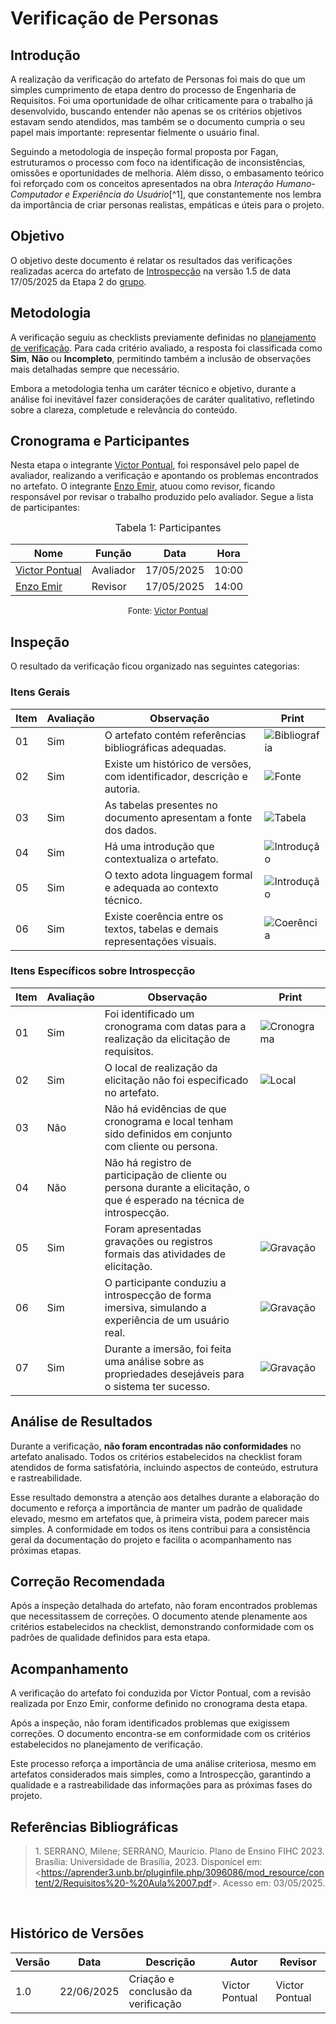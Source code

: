 # Verificação de Personas

## Introdução

A realização da verificação do artefato de Personas foi mais do que um simples cumprimento de etapa dentro do processo de Engenharia de Requisitos. Foi uma oportunidade de olhar criticamente para o trabalho já desenvolvido, buscando entender não apenas se os critérios objetivos estavam sendo atendidos, mas também se o documento cumpria o seu papel mais importante: representar fielmente o usuário final.

Seguindo a metodologia de inspeção formal proposta por Fagan, estruturamos o processo com foco na identificação de inconsistências, omissões e oportunidades de melhoria. Além disso, o embasamento teórico foi reforçado com os conceitos apresentados na obra *Interação Humano-Computador e Experiência do Usuário*[^1], que constantemente nos lembra da importância de criar personas realistas, empáticas e úteis para o projeto.

## Objetivo

O objetivo deste documento é relatar os resultados das verificações realizadas acerca do artefato de [Introspecção](https://requisitos-de-software.github.io/2025.1-FGTS/Elicitacao/Tecnicas-de-Elicitacao/Introspeccao/) na versão 1.5 de data 17/05/2025 da Etapa 2 do [grupo](https://github.com/Requisitos-de-Software/2025.1-FGTS).

## Metodologia

A verificação seguiu as checklists previamente definidas no [planejamento de verificação](https://requisitos-de-software.github.io/2025.1-FGTS/Verificacao/Grupo/Entrega-2/planejamento-verificacao-entrega-2/). Para cada critério avaliado, a resposta foi classificada como **Sim**, **Não** ou **Incompleto**, permitindo também a inclusão de observações mais detalhadas sempre que necessário.

Embora a metodologia tenha um caráter técnico e objetivo, durante a análise foi inevitável fazer considerações de caráter qualitativo, refletindo sobre a clareza, completude e relevância do conteúdo.


## Cronograma e Participantes

Nesta etapa o integrante [Victor Pontual](https://github.com/), foi responsável pelo papel de avaliador, realizando a verificação e apontando os problemas encontrados no artefato. O integrante [Enzo Emir](https://github.com/), atuou como revisor, ficando responsável por revisar o trabalho produzido pelo avaliador. Segue a lista de participantes:

<font size="3"><p style="text-align: center">Tabela 1: Participantes</p></font>

<div align="center">

<table>
  <thead>
    <tr>
      <th>Nome</th>
      <th>Função</th>
      <th>Data</th>
      <th>Hora</th>
    </tr>
  </thead>
  <tbody>
    <tr>
      <td> <a href="https://github.com/VictorPontual">Victor Pontual</a> </td>
      <td> Avaliador </td>
      <td> 17/05/2025 </td>
      <td> 10:00 </td>
    </tr>
    <tr>
      <td> <a href="https://github.com/enzon3to">Enzo Emir</a> </td>
      <td> Revisor </td>
      <td> 17/05/2025 </td>
      <td> 14:00 </td>
    </tr>
  </tbody>
</table>


</div>

<font size="2"><p style="text-align: center">Fonte: [Victor Pontual](https://github.com/)</p></font>



## Inspeção

O resultado da verificação ficou organizado nas seguintes categorias:

### Itens Gerais

| Item | Avaliação | Observação                                                                 | Print         |
| ---- | --------- | -------------------------------------------------------------------------- | ------------- |
| 01   | Sim       | O artefato contém referências bibliográficas adequadas.                    | ![Bibliografia](https://github.com/Requisitos-de-Software/2025.1-FGTS/blob/main/docs/assets/Introspeccao/bibliografia_into.png?raw=true) |
| 02   | Sim       | Existe um histórico de versões, com identificador, descrição e autoria.    | ![Fonte](https://github.com/Requisitos-de-Software/2025.1-FGTS/blob/main/docs/assets/Introspeccao/versoes_intro.png?raw=true) |
| 03   | Sim       | As tabelas presentes no documento apresentam a fonte dos dados.        | ![Tabela](https://github.com/Requisitos-de-Software/2025.1-FGTS/blob/main/docs/assets/Introspeccao/coerencia_intro.png?raw=true) |
| 04   | Sim       | Há uma introdução que contextualiza o artefato.                            | ![Introdução](https://github.com/Requisitos-de-Software/2025.1-FGTS/blob/main/docs/assets/Introspeccao/introducao_intro.png?raw=true) |
| 05   | Sim       | O texto adota linguagem formal e adequada ao contexto técnico.             | ![Introdução](https://github.com/Requisitos-de-Software/2025.1-FGTS/blob/main/docs/assets/Introspeccao/introducao_intro.png?raw=true) |
| 06   | Sim       | Existe coerência entre os textos, tabelas e demais representações visuais. | ![Coerência](https://github.com/Requisitos-de-Software/2025.1-FGTS/blob/main/docs/assets/Introspeccao/coerencia_intro.png?raw=true) |


### Itens Específicos sobre Introspecção

| Item | Avaliação | Observação                                                                                                               | Print         |
| ---- | --------- | ------------------------------------------------------------------------------------------------------------------------ | ------------- |
| 01   | Sim       | Foi identificado um cronograma com datas para a realização da elicitação de requisitos.                              | ![Cronograma](https://github.com/Requisitos-de-Software/2025.1-FGTS/blob/main/docs/assets/Introspeccao/cronograma_intro.png?raw=true) |
| 02   | Sim       | O local de realização da elicitação não foi especificado no artefato.                                                    | ![Local](https://github.com/Requisitos-de-Software/2025.1-FGTS/blob/main/docs/assets/Introspeccao/local_intro.png?raw=true)|
| 03   | Não       | Não há evidências de que cronograma e local tenham sido definidos em conjunto com cliente ou persona.                    |  |
| 04   | Não       | Não há registro de participação de cliente ou persona durante a elicitação, o que é esperado na técnica de introspecção. |  |
| 05   | Sim     | Foram apresentadas gravações ou registros formais das atividades de elicitação.                                      | ![Gravação](https://github.com/Requisitos-de-Software/2025.1-FGTS/blob/main/docs/assets/Introspeccao/gravacao_intro.png?raw=true) |
| 06   | Sim       | O participante conduziu a introspecção de forma imersiva, simulando a experiência de um usuário real.                    | ![Gravação](https://github.com/Requisitos-de-Software/2025.1-FGTS/blob/main/docs/assets/Introspeccao/gravacao_intro.png?raw=true) |
| 07   | Sim       | Durante a imersão, foi feita uma análise sobre as propriedades desejáveis para o sistema ter sucesso.                    | ![Gravação](https://github.com/Requisitos-de-Software/2025.1-FGTS/blob/main/docs/assets/Introspeccao/gravacao_intro.png?raw=true) |


## Análise de Resultados

Durante a verificação, **não foram encontradas não conformidades** no artefato analisado. Todos os critérios estabelecidos na checklist foram atendidos de forma satisfatória, incluindo aspectos de conteúdo, estrutura e rastreabilidade.

Esse resultado demonstra a atenção aos detalhes durante a elaboração do documento e reforça a importância de manter um padrão de qualidade elevado, mesmo em artefatos que, à primeira vista, podem parecer mais simples. A conformidade em todos os itens contribui para a consistência geral da documentação do projeto e facilita o acompanhamento nas próximas etapas.

## Correção Recomendada

Após a inspeção detalhada do artefato, não foram encontrados problemas que necessitassem de correções. O documento atende plenamente aos critérios estabelecidos na checklist, demonstrando conformidade com os padrões de qualidade definidos para esta etapa.

## Acompanhamento

A verificação do artefato foi conduzida por Victor Pontual, com a revisão realizada por Enzo Emir, conforme definido no cronograma desta etapa.

Após a inspeção, não foram identificados problemas que exigissem correções. O documento encontra-se em conformidade com os critérios estabelecidos no planejamento de verificação.

Este processo reforça a importância de uma análise criteriosa, mesmo em artefatos considerados mais simples, como a Introspecção, garantindo a qualidade e a rastreabilidade das informações para as próximas fases do projeto.

## Referências Bibliográficas

> 1.</a> SERRANO, Milene; SERRANO, Maurício. Plano de Ensino FIHC 2023. Brasília: Universidade de Brasília, 2023. Disponícel em: <<https://aprender3.unb.br/pluginfile.php/3096086/mod_resource/content/2/Requisitos%20-%20Aula%2007.pdf>>. Acesso em: 03/05/2025.

<br>

## Histórico de Versões

| Versão | Data       | Descrição                          | Autor          | Revisor        |
| ------ | ---------- | ---------------------------------- | -------------- | -------------- |
| 1.0    | 22/06/2025 | Criação e conclusão da verificação | Victor Pontual | Victor Pontual |